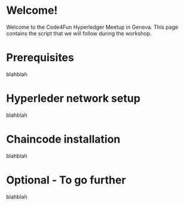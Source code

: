 # Welcome!
Welcome to the Code4Fun Hyperledger Meetup in Geneva.
This page contains the script that we will follow during the workshop.

# Prerequisites
blahblah

# Hyperleder network setup
blahblah

# Chaincode installation
blahblah

# Optional - To go further
blahblah



